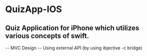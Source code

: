 # QuizApp-IOS
Quiz Application for iPhone which utilizes various concepts of swift.
-
-- MVC Design
-- Using external API (by using ibjective -c bridge)

